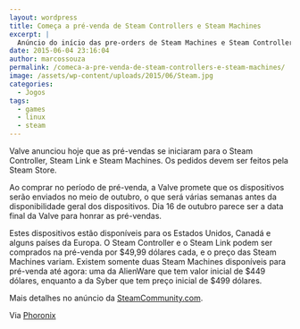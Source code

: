 ```yaml
---
layout: wordpress
title: Começa a pré-venda de Steam Controllers e Steam Machines
excerpt: |
  Anúncio do início das pre-orders de Steam Machines e Steam Controllers foi dado pela Valve.
date: 2015-06-04 23:16:04
author: marcossouza
permalink: /comeca-a-pre-venda-de-steam-controllers-e-steam-machines/
image: /assets/wp-content/uploads/2015/06/Steam.jpg
categories:
  - Jogos
tags:
  - games
  - linux
  - steam
---
```


Valve anunciou hoje que as pré-vendas se iniciaram para o Steam Controller, Steam Link e Steam Machines. Os pedidos devem ser feitos pela Steam Store.

Ao comprar no período de pré-venda, a Valve promete que os dispositivos serão enviados no meio de outubro, o que será várias semanas antes da disponibilidade geral dos dispositivos. Dia 16 de outubro parece ser a data final da Valve para honrar as pré-vendas.

Estes dispositivos estão disponíveis para os Estados Unidos, Canadá e alguns países da Europa. O Steam Controller e o Steam Link podem ser comprados na pré-venda por $49,99 dólares cada, e o preço das Steam Machines variam. Existem somente duas Steam Machines disponíveis para pré-venda até agora: uma da AlienWare que tem valor inicial de $449 dólares, enquanto a da Syber que tem preço inicial de $499 dólares.

Mais detalhes no anúncio da <a href="http://www.phoronix.com/scan.php?page=news_item&amp;px=Steam-Hardware-Pre-Orders" target="_blank">SteamCommunity.com</a>.

Via <a href="http://www.phoronix.com/scan.php?page=news_item&amp;px=Steam-Hardware-Pre-Orders" target="_blank">Phoronix</a>